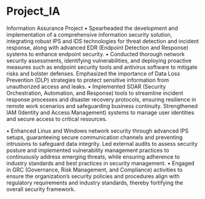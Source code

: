 # Project_IA
Information Assurance Project
•	Spearheaded the development and implementation of a comprehensive information security solution, integrating robust IPS and IDS technologies for threat detection and incident response, along with advanced EDR (Endpoint Detection and Response) systems to enhance endpoint security.
•	Conducted thorough network security assessments, identifying vulnerabilities, and deploying proactive measures such as endpoint security tools and antivirus software to mitigate risks and bolster defenses. Emphasized the importance of Data Loss Prevention (DLP) strategies to protect sensitive information from unauthorized access and leaks.
•	Implemented SOAR (Security Orchestration, Automation, and Response) tools to streamline incident response processes and disaster recovery protocols, ensuring resilience in remote work scenarios and safeguarding business continuity. Strengthened IAM (Identity and Access Management) systems to manage user identities and secure access to critical resources.

•	Enhanced Linux and Windows network security through advanced IPS setups, guaranteeing secure communication channels and preventing intrusions to safeguard data integrity. Led external audits to assess security posture and implemented vulnerability management practices to continuously address emerging threats, while ensuring adherence to industry standards and best practices in security management.
•	Engaged in GRC (Governance, Risk Management, and Compliance) activities to ensure the organization’s security policies and procedures align with regulatory requirements and industry standards, thereby fortifying the overall security framework.
